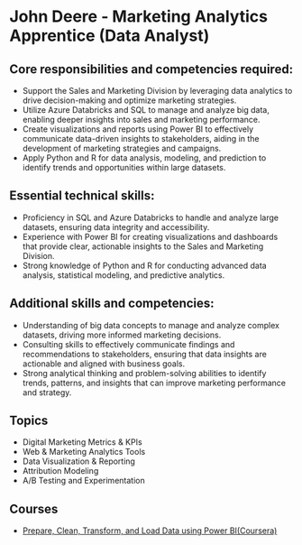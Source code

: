 # John Deere - Marketing Analytics Apprentice (Data Analyst) 

## Core responsibilities and competencies required:

- Support the Sales and Marketing Division by leveraging data analytics to drive decision-making and optimize marketing strategies.
- Utilize Azure Databricks and SQL to manage and analyze big data, enabling deeper insights into sales and marketing performance.
- Create visualizations and reports using Power BI to effectively communicate data-driven insights to stakeholders, aiding in the development of marketing strategies and campaigns.
- Apply Python and R for data analysis, modeling, and prediction to identify trends and opportunities within large datasets.

## Essential technical skills:

- Proficiency in SQL and Azure Databricks to handle and analyze large datasets, ensuring data integrity and accessibility.
- Experience with Power BI for creating visualizations and dashboards that provide clear, actionable insights to the Sales and Marketing Division.
- Strong knowledge of Python and R for conducting advanced data analysis, statistical modeling, and predictive analytics.

## Additional skills and competencies:

- Understanding of big data concepts to manage and analyze complex datasets, driving more informed marketing decisions.
- Consulting skills to effectively communicate findings and recommendations to stakeholders, ensuring that data insights are actionable and aligned with business goals.
- Strong analytical thinking and problem-solving abilities to identify trends, patterns, and insights that can improve marketing performance and strategy.

## Topics

- Digital Marketing Metrics & KPIs
- Web & Marketing Analytics Tools
- Data Visualization & Reporting
- Attribution Modeling
- A/B Testing and Experimentation

## Courses

- [Prepare, Clean, Transform, and Load Data using Power BI(Coursera)](https://www.coursera.org/learn/extract-transform-and-load-data-in-power-bi/)
